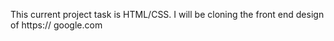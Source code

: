 This current project task is HTML/CSS.
I will be cloning the front end design of https:// google.com
